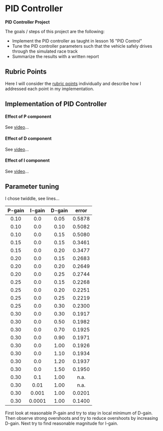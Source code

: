 # **PID Controller** 

**PID Controller Project**

The goals / steps of this project are the following:
* Implement the PID controller as taught in lesson 16 "PID Control"
* Tune the PID controller parameters such that the vehicle safely drives through the simulated race track
* Summarize the results with a written report


[//]: # (Video References)

[videoP]:   ./P_video.mp4   "P Controller Video"
[videoPD]:  ./PD_video.mp4  "PD Controller Video"
[videoPID]: ./PID_video.mp4 "PID Controller Video"


## Rubric Points

Here I will consider the [rubric points](https://review.udacity.com/#!/rubrics/824/view) individually and describe how I addressed each point in my implementation.  

## Implementation of PID Controller

#### Effect of P component

See [video](./P_video.mp4)...

#### Effect of D component

See [video](./PD_video.mp4)...

#### Effect of I component

See [video](./PID_video.mp4)...

## Parameter tuning

I chose twiddle, see lines...

| P-gain | I-gain | D-gain | error  |
|:------:|:------:|:------:|:------:|
| 0.10   | 0.0    | 0.05   | 0.5878 |
| 0.10   | 0.0    | 0.10   | 0.5082 |
| 0.10   | 0.0    | 0.15   | 0.5080 |
| 0.15   | 0.0    | 0.15   | 0.3461 |
| 0.15   | 0.0    | 0.20   | 0.3477 |
| 0.20   | 0.0    | 0.15   | 0.2683 |
| 0.20   | 0.0    | 0.20   | 0.2649 |
| 0.20   | 0.0    | 0.25   | 0.2744 |
| 0.25   | 0.0    | 0.15   | 0.2268 |
| 0.25   | 0.0    | 0.20   | 0.2251 |
| 0.25   | 0.0    | 0.25   | 0.2219 |
| 0.25   | 0.0    | 0.30   | 0.2300 |
| 0.30   | 0.0    | 0.30   | 0.1917 |
| 0.30   | 0.0    | 0.50   | 0.1982 |
| 0.30   | 0.0    | 0.70   | 0.1925 |
| 0.30   | 0.0    | 0.90   | 0.1971 |
| 0.30   | 0.0    | 1.00   | 0.1926 |
| 0.30   | 0.0    | 1.10   | 0.1934 |
| 0.30   | 0.0    | 1.20   | 0.1937 |
| 0.30   | 0.0    | 1.50   | 0.1950 |
| 0.30   | 0.1    | 1.00   | n.a.   |
| 0.30   | 0.01   | 1.00   | n.a.   |
| 0.30   | 0.001  | 1.00   | 0.0201 |
| 0.30   | 0.0001 | 1.00   | 0.1400 |

First look at reasonable P-gain and try to stay in local minimum of D-gain.
Then observe strong overshoots and try to reduce overshoots by increasing D-gain.
Next try to find reasonable magnitude for I-gain.